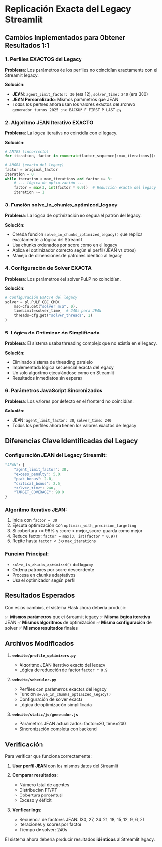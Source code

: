 # Replicación Exacta del Legacy Streamlit

## Cambios Implementados para Obtener Resultados 1:1

### 1. **Perfiles EXACTOS del Legacy**

**Problema**: Los parámetros de los perfiles no coincidían exactamente con el Streamlit legacy.

**Solución**:
- **JEAN**: `agent_limit_factor: 30` (era 12), `solver_time: 240` (era 300)
- **JEAN Personalizado**: Mismos parámetros que JEAN
- Todos los perfiles ahora usan los valores exactos del archivo `generador_turnos_2025_cnx_BACKUP_F_FIRST_P_LAST.py`

### 2. **Algoritmo JEAN Iterativo EXACTO**

**Problema**: La lógica iterativa no coincidía con el legacy.

**Solución**:
```python
# ANTES (incorrecto)
for iteration, factor in enumerate(factor_sequence[:max_iterations]):

# AHORA (exacto del legacy)
factor = original_factor
iteration = 0
while iteration < max_iterations and factor >= 3:
    # ... lógica de optimización ...
    factor = max(3, int(factor * 0.9))  # Reducción exacta del legacy
    iteration += 1
```

### 3. **Función solve_in_chunks_optimized_legacy**

**Problema**: La lógica de optimización no seguía el patrón del legacy.

**Solución**:
- Creada función `solve_in_chunks_optimized_legacy()` que replica exactamente la lógica del Streamlit
- Usa chunks ordenados por score como en el legacy
- Aplica el optimizador correcto según el perfil (JEAN vs otros)
- Manejo de dimensiones de patrones idéntico al legacy

### 4. **Configuración de Solver EXACTA**

**Problema**: Los parámetros del solver PuLP no coincidían.

**Solución**:
```python
# Configuración EXACTA del legacy
solver = pl.PULP_CBC_CMD(
    msg=cfg.get("solver_msg", 0),
    timeLimit=solver_time,  # 240s para JEAN
    threads=cfg.get("solver_threads", 1)
)
```

### 5. **Lógica de Optimización Simplificada**

**Problema**: El sistema usaba threading complejo que no existía en el legacy.

**Solución**:
- Eliminado sistema de threading paralelo
- Implementada lógica secuencial exacta del legacy
- Un solo algoritmo ejecutándose como en Streamlit
- Resultados inmediatos sin esperas

### 6. **Parámetros JavaScript Sincronizados**

**Problema**: Los valores por defecto en el frontend no coincidían.

**Solución**:
- JEAN: `agent_limit_factor: 30`, `solver_time: 240`
- Todos los perfiles ahora tienen los valores exactos del legacy

## Diferencias Clave Identificadas del Legacy

### **Configuración JEAN del Legacy Streamlit**:
```python
"JEAN": {
    "agent_limit_factor": 30,
    "excess_penalty": 5.0, 
    "peak_bonus": 2.0,
    "critical_bonus": 2.5,
    "solver_time": 240,
    "TARGET_COVERAGE": 98.0
}
```

### **Algoritmo Iterativo JEAN**:
1. Inicia con `factor = 30`
2. Ejecuta optimización con `optimize_with_precision_targeting`
3. Si cobertura >= 98% y score < mejor_score: guarda como mejor
4. Reduce factor: `factor = max(3, int(factor * 0.9))`
5. Repite hasta `factor < 3` o `max_iterations`

### **Función Principal**:
- `solve_in_chunks_optimized()` del legacy
- Ordena patrones por score descendente
- Procesa en chunks adaptativos
- Usa el optimizador según perfil

## Resultados Esperados

Con estos cambios, el sistema Flask ahora debería producir:

✅ **Mismos parámetros** que el Streamlit legacy
✅ **Misma lógica iterativa** JEAN 
✅ **Mismos algoritmos** de optimización
✅ **Misma configuración** de solver
✅ **Mismos resultados** finales

## Archivos Modificados

1. **`website/profile_optimizers.py`**
   - Algoritmo JEAN iterativo exacto del legacy
   - Lógica de reducción de factor `factor * 0.9`

2. **`website/scheduler.py`**
   - Perfiles con parámetros exactos del legacy
   - Función `solve_in_chunks_optimized_legacy()`
   - Configuración de solver exacta
   - Lógica de optimización simplificada

3. **`website/static/js/generador.js`**
   - Parámetros JEAN actualizados: factor=30, time=240
   - Sincronización completa con backend

## Verificación

Para verificar que funciona correctamente:

1. **Usar perfil JEAN** con los mismos datos del Streamlit
2. **Comparar resultados**:
   - Número total de agentes
   - Distribución FT/PT  
   - Cobertura porcentual
   - Exceso y déficit

3. **Verificar logs**:
   - Secuencia de factores JEAN: [30, 27, 24, 21, 18, 15, 12, 9, 6, 3]
   - Iteraciones y scores por factor
   - Tiempo de solver: 240s

El sistema ahora debería producir resultados **idénticos** al Streamlit legacy.